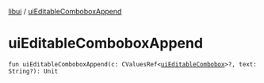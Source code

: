 [libui](README.md) / [uiEditableComboboxAppend](ui-editable-combobox-append.md)

# uiEditableComboboxAppend

`fun uiEditableComboboxAppend(c: CValuesRef<`[`uiEditableCombobox`](ui-editable-combobox.md)`>?, text: String?): Unit`
